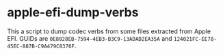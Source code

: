 # apple-efi-dump-verbs

This a script to dump codec verbs from some files extracted from Apple
EFI. GUIDs are `0E8028EB-7594-4EB3-B3C9-13ADAD2EA35A` and
`124021FC-EE78-45EC-887B-C9A479C8376F`.
